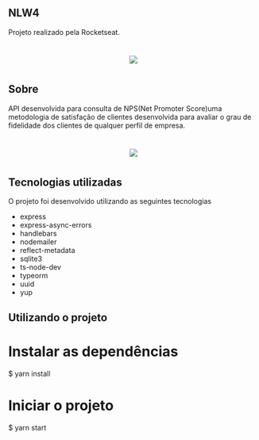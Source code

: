 ## NLW4 

Projeto realizado pela Rocketseat.

<h1 align="center">
<img src="https://ik.imagekit.io/fg2sso3fmlf/nlw4_u9S5fN9bM.PNG">
<h1>

## Sobre

API desenvolvida para consulta de NPS(Net Promoter Score)uma metodologia de satisfação de clientes desenvolvida para avaliar o grau de fidelidade dos clientes de qualquer perfil de empresa.

<h1 align="center">
<img src="https://ik.imagekit.io/fg2sso3fmlf/sendMail_oUd-e0Z07.PNG">
<h1>

## Tecnologias utilizadas

O projeto foi desenvolvido utilizando as seguintes tecnologias

* express
* express-async-errors
* handlebars
* nodemailer
* reflect-metadata
* sqlite3
* ts-node-dev
* typeorm
* uuid
* yup

## Utilizando o projeto

# Instalar as dependências
$ yarn install

# Iniciar o projeto
$ yarn start
